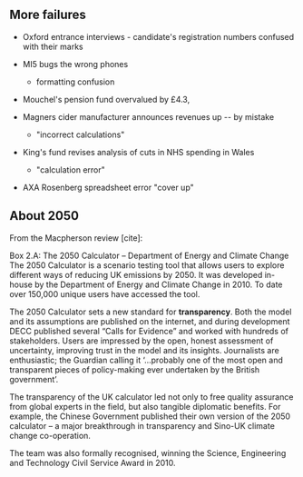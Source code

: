 More failures
-------------

* Oxford entrance interviews 
      - candidate's registration numbers confused with their marks
  
* MI5 bugs the wrong phones
  - formatting confusion
  
* Mouchel's pension fund overvalued by £4.3,

* Magners cider manufacturer announces revenues up -- by mistake
  - "incorrect calculations"
  
* King's fund revises analysis of cuts in NHS spending in Wales
  - "calculation error"

* AXA Rosenberg spreadsheet error "cover up"


About 2050
----------

From the Macpherson review [cite]:

Box 2.A: The 2050 Calculator – Department of Energy and Climate Change The 2050
Calculator is a scenario testing tool that allows users to explore different
ways of reducing UK emissions by 2050. It was developed in-house by the
Department of Energy and Climate Change in 2010. To date over 150,000 unique
users have accessed the tool. 

The 2050 Calculator sets a new standard for **transparency**. Both the model and
its assumptions are published on the internet, and during development DECC
published several “Calls for Evidence” and worked with hundreds of
stakeholders. Users are impressed by the open, honest assessment of uncertainty,
improving trust in the model and its insights. Journalists are enthusiastic; the
Guardian calling it ‘...probably one of the most open and transparent pieces of
policy-making ever undertaken by the British government’.

The transparency of the UK calculator led not only to free quality assurance
from global experts in the field, but also tangible diplomatic benefits. For
example, the Chinese Government published their own version of the 2050
calculator – a major breakthrough in transparency and Sino-UK climate change
co-operation.

The team was also formally recognised, winning the Science, Engineering and
Technology Civil Service Award in 2010.
